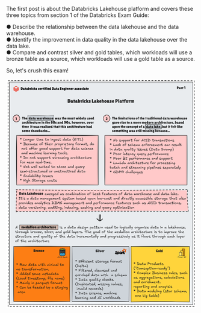 The first post is about the Databricks Lakehouse platform and covers these three topics from section 1 of the Databricks Exam Guide:

● Describe the relationship between the data lakehouse and the data warehouse.  
● Identify the improvement in data quality in the data lakehouse over the data lake.  
● Compare and contrast silver and gold tables, which workloads will use a bronze table as a source, which workloads will use a gold table as a source.  

So, let's crush this exam! 

![](https://github.com/STEFANOVIVAS/databricks-data-engineer-exam-prep/blob/main/databricks-certification-1.png)
